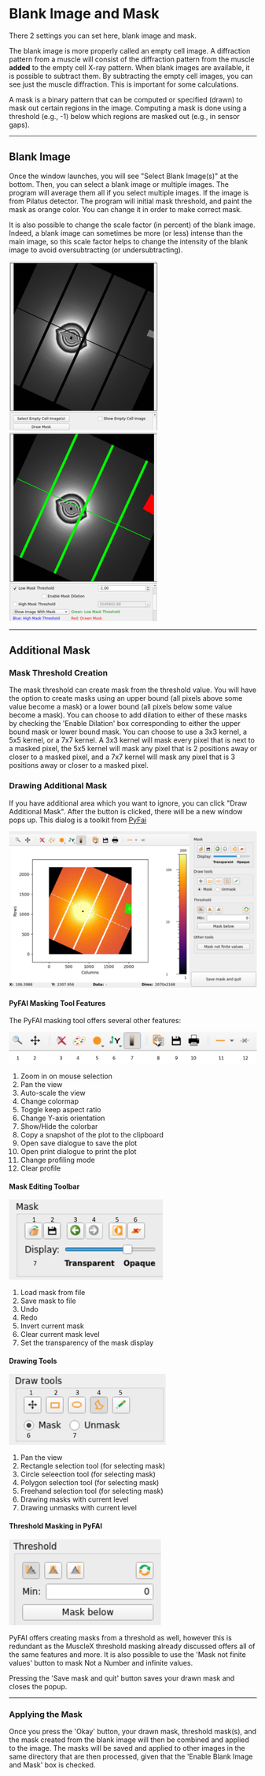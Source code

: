 # Blank Image and Mask

There 2 settings you can set here, blank image and mask.

The blank image is more properly called an empty cell image. A diffraction pattern from a muscle will consist of the diffraction pattern from the muscle **added** to the empty cell X-ray pattern. When blank images are available, it is possible to subtract them. By subtracting the empty cell images, you can see just the muscle diffraction. This is important for some calculations.

A mask is a binary pattern that can be computed or specified (drawn) to mask out certain regions in the image. Computing a mask is done using a threshold (e.g., -1) below which regions are masked out (e.g., in sensor gaps).

---

## Blank Image

Once the window launches, you will see "Select Blank Image(s)" at the bottom. Then, you can select a blank image or multiple images. The program will average them all if you select multiple images. If the image is from Pilatus detector. The program will initial mask threshold, and paint the mask as orange color. You can change it in order to make correct mask.

It is also possible to change the scale factor (in percent) of the blank image. Indeed, a blank image can sometimes be more (or less) intense than the main image, so this scale factor helps to change the intensity of the blank image to avoid oversubtracting (or undersubtracting).

![-](../../images/BM/blank_img1.png) ![-](../../images/BM/blank_img2.png)

---

## Additional Mask

### Mask Threshold Creation
The mask threshold can create mask from the threshold value. You will have the option to create masks using an upper bound (all pixels above some value become a mask) or a lower bound (all pixels below some value become a mask). You can choose to add dilation to either of these masks by checking the 'Enable Dilation' box corresponding to either the upper bound mask or lower bound mask. You can choose to use a 3x3 kernel, a 5x5 kernel, or a 7x7 kernel. A 3x3 kernel will mask every pixel that is next to a masked pixel, the 5x5 kernel will mask any pixel that is 2 positions away or closer to a masked pixel, and a 7x7 kernel will mask any pixel that is 3 positions away or closer to a masked pixel.

### Drawing Additional Mask
If you have additional area which you want to ignore, you can click "Draw Additional Mask". After the button is clicked, there will be a new window pops up. This dialog is a toolkit from [PyFai](https://pyfai.readthedocs.io/en/v2023.1/man/pyFAI-drawmask.html)

![-](../../images/BM/drawwidget.png)

#### PyFAI Masking Tool Features
The PyFAI masking tool offers several other features:

![-](../../images/BM/top-bar.png)
1. Zoom in on mouse selection  
2. Pan the view  
3. Auto-scale the view  
4. Change colormap  
5. Toggle keep aspect ratio  
6. Change Y-axis orientation  
7. Show/Hide the colorbar  
8. Copy a snapshot of the plot to the clipboard  
9. Open save dialogue to save the plot  
10. Open print dialogue to print the plot  
11. Change profiling mode  
12. Clear profile  

#### Mask Editing Toolbar
![-](../../images/BM/pyfai-mask.png)
1. Load mask from file  
2. Save mask to file  
3. Undo  
4. Redo  
5. Invert current mask  
6. Clear current mask level  
7. Set the transparency of the mask display  

#### Drawing Tools
![-](../../images/BM/pyfai-drawtools.png)
1. Pan the view  
2. Rectangle selection tool (for selecting mask)  
3. Circle seleection tool (for selecting mask)  
4. Polygon selection tool (for selecting mask)  
5. Freehand selection tool (for selecting mask)  
6. Drawing masks with current level  
7. Drawing unmasks with current level  

#### Threshold Masking in PyFAI
![-](../../images/BM/pyfai-threshold.png)

PyFAI offers creating masks from a threshold as well, however this is redundant as the MuscleX threshold masking already discussed offers all of the same features and more. It is also possible to use the 'Mask not finite values' button to mask Not a Number and infinite values.

Pressing the 'Save mask and quit' button saves your drawn mask and closes the popup.

---

### Applying the Mask
Once you press the 'Okay' button, your drawn mask, threshold mask(s), and the mask created from the blank image will then be combined and applied to the image. The masks will be saved and applied to other images in the same directory that are then processed, given that the 'Enable Blank Image and Mask' box is checked.
